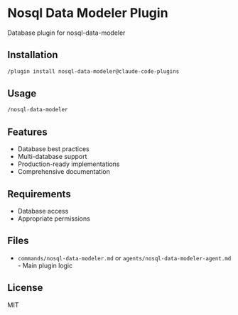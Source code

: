 # Nosql Data Modeler Plugin

Database plugin for nosql-data-modeler

## Installation

```bash
/plugin install nosql-data-modeler@claude-code-plugins
```

## Usage

```bash
/nosql-data-modeler
```

## Features

- Database best practices
- Multi-database support
- Production-ready implementations
- Comprehensive documentation

## Requirements

- Database access
- Appropriate permissions

## Files

- `commands/nosql-data-modeler.md` or `agents/nosql-data-modeler-agent.md` - Main plugin logic

## License

MIT
